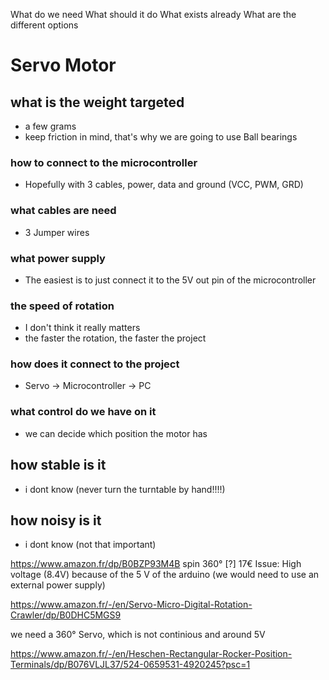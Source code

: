 What do we need 
What should it do 
What exists already 
What are the different options 

# Servo Motor

## what is the weight targeted 
- a few grams 
- keep friction in mind, that's why we are going to use Ball bearings

### how to connect to the microcontroller 
- Hopefully with 3 cables, power, data and ground (VCC, PWM, GRD)
### what cables are need 
- 3 Jumper wires
### what power supply 
- The easiest is to just connect it to the 5V out pin of the microcontroller
### the speed of rotation 
- I don't think it really matters
- the faster the rotation, the faster the project
### how does it connect to the project 
- Servo -> Microcontroller -> PC
### what control do we have on it 
- we can decide which position the motor has
## how stable is it 
- i dont know (never turn the turntable by hand!!!!)

## how noisy is it
- i dont know (not that important)









https://www.amazon.fr/dp/B0BZP93M4B
spin 360° [?]
17€
Issue: High voltage (8.4V) because of the 5 V of the arduino (we would need to use an external power supply)


https://www.amazon.fr/-/en/Servo-Micro-Digital-Rotation-Crawler/dp/B0DHC5MGS9

we need a 360° Servo, which is not continious and around 5V


https://www.amazon.fr/-/en/Heschen-Rectangular-Rocker-Position-Terminals/dp/B076VLJL37/524-0659531-4920245?psc=1